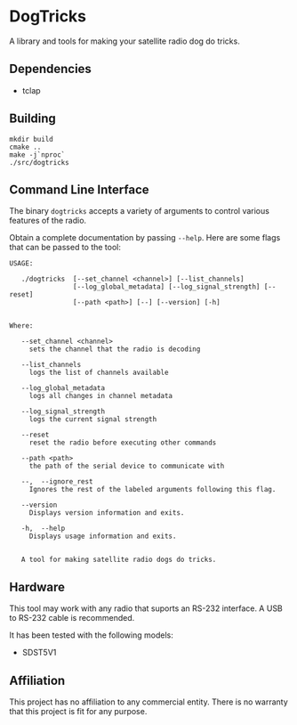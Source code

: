 # DogTricks

A library and tools for making your satellite radio dog do tricks.

## Dependencies

* tclap

## Building

    mkdir build
    cmake ..
    make -j`nproc`
    ./src/dogtricks

## Command Line Interface

The binary ``dogtricks`` accepts a variety of arguments to control various
features of the radio.

Obtain a complete documentation by passing ``--help``. Here are some flags that
can be passed to the tool:

    USAGE:
    
       ./dogtricks  [--set_channel <channel>] [--list_channels]
                    [--log_global_metadata] [--log_signal_strength] [--reset]
                    [--path <path>] [--] [--version] [-h]
    
    
    Where:
    
       --set_channel <channel>
         sets the channel that the radio is decoding
    
       --list_channels
         logs the list of channels available
    
       --log_global_metadata
         logs all changes in channel metadata
    
       --log_signal_strength
         logs the current signal strength
    
       --reset
         reset the radio before executing other commands
    
       --path <path>
         the path of the serial device to communicate with
    
       --,  --ignore_rest
         Ignores the rest of the labeled arguments following this flag.
    
       --version
         Displays version information and exits.
    
       -h,  --help
         Displays usage information and exits.
    
    
       A tool for making satellite radio dogs do tricks.

## Hardware

This tool may work with any radio that suports an RS-232 interface. A USB to
RS-232 cable is recommended.

It has been tested with the following models:

* SDST5V1

## Affiliation

This project has no affiliation to any commercial entity. There is no warranty
that this project is fit for any purpose.
